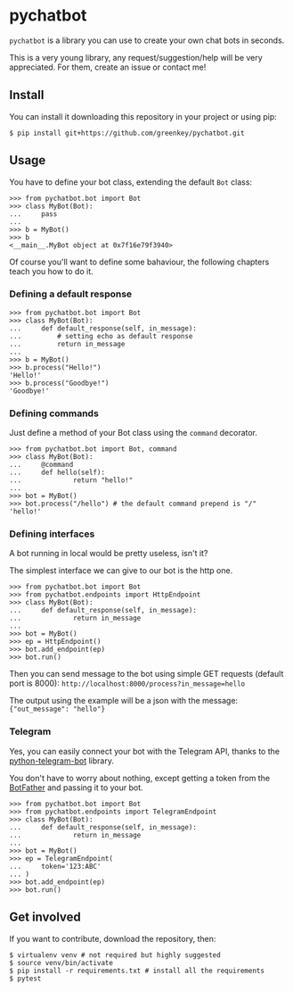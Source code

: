 # pychatbot

`pychatbot` is a library you can use to create your own chat bots in seconds.

This is a very young library, any request/suggestion/help will be very
appreciated. For them, create an issue or contact me!

## Install

You can install it downloading this repository in your project or using pip:
```
$ pip install git+https://github.com/greenkey/pychatbot.git
```

## Usage

You have to define your bot class, extending the default `Bot` class:
```
>>> from pychatbot.bot import Bot
>>> class MyBot(Bot):
...     pass
... 
>>> b = MyBot()
>>> b
<__main__.MyBot object at 0x7f16e79f3940>

```

Of course you'll want to define some bahaviour, the following chapters teach you how to do it.

### Defining a default response

```
>>> from pychatbot.bot import Bot
>>> class MyBot(Bot):
...     def default_response(self, in_message):
...         # setting echo as default response
...         return in_message
... 
>>> b = MyBot()
>>> b.process("Hello!")
'Hello!'
>>> b.process("Goodbye!")
'Goodbye!'
```

### Defining commands

Just define a method of your Bot class using the `command` decorator.

```
>>> from pychatbot.bot import Bot, command
>>> class MyBot(Bot):
...     @command
...     def hello(self):
...             return "hello!"
... 
>>> bot = MyBot()
>>> bot.process("/hello") # the default command prepend is "/"
'hello!'
```

### Defining interfaces

A bot running in local would be pretty useless, isn't it?

The simplest interface we can give to our bot is the http one.

```
>>> from pychatbot.bot import Bot
>>> from pychatbot.endpoints import HttpEndpoint
>>> class MyBot(Bot):
...     def default_response(self, in_message):
...             return in_message
... 
>>> bot = MyBot()
>>> ep = HttpEndpoint()
>>> bot.add_endpoint(ep)
>>> bot.run()
```

Then you can send message to the bot using simple GET requests (default 
port is 8000): `http://localhost:8000/process?in_message=hello`

The output using the example will be a json with the message: `{"out_message": "hello"}`

### Telegram

Yes, you can easily connect your bot with the Telegram API, thanks to
the [python-telegram-bot](https://github.com/python-telegram-bot/python-telegram-bot)
library.

You don't have to worry about nothing, except getting a token from the
[BotFather](https://core.telegram.org/bots#botfather) and passing it
to your bot.

```
>>> from pychatbot.bot import Bot
>>> from pychatbot.endpoints import TelegramEndpoint
>>> class MyBot(Bot):
...     def default_response(self, in_message):
...             return in_message
... 
>>> bot = MyBot()
>>> ep = TelegramEndpoint(
...     token='123:ABC'
... )
>>> bot.add_endpoint(ep)
>>> bot.run()
```


## Get involved

If you want to contribute, download the repository, then:

```
$ virtualenv venv # not required but highly suggested
$ source venv/bin/activate
$ pip install -r requirements.txt # install all the requirements
$ pytest
```
